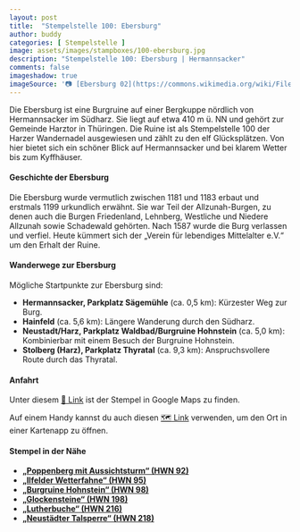 ```yaml
---
layout: post
title:  "Stempelstelle 100: Ebersburg"
author: buddy
categories: [ Stempelstelle ]
image: assets/images/stampboxes/100-ebersburg.jpg
description: "Stempelstelle 100: Ebersburg | Hermannsacker"
comments: false
imageshadow: true
imageSource: '📷 [Ebersburg 02](https://commons.wikimedia.org/wiki/File:Ebersburg_02.jpg) von <a href="https://de.wikipedia.org/wiki/User:MacElch" class="extiw" title="de:User:MacElch">MacElch (Rainer Kunze)</a> unter Lizenz [CC BY-SA 3.0](http://creativecommons.org/licenses/by-sa/3.0/)'
---
```


Die Ebersburg ist eine Burgruine auf einer Bergkuppe nördlich von Hermannsacker im Südharz. Sie liegt auf etwa 410 m ü. NN und gehört zur Gemeinde Harztor in Thüringen. Die Ruine ist als Stempelstelle 100 der Harzer Wandernadel ausgewiesen und zählt zu den elf Glücksplätzen. Von hier bietet sich ein schöner Blick auf Hermannsacker und bei klarem Wetter bis zum Kyffhäuser.

#### Geschichte der Ebersburg

Die Ebersburg wurde vermutlich zwischen 1181 und 1183 erbaut und erstmals 1199 urkundlich erwähnt. Sie war Teil der Allzunah-Burgen, zu denen auch die Burgen Friedenland, Lehnberg, Westliche und Niedere Allzunah sowie Schadewald gehörten. Nach 1587 wurde die Burg verlassen und verfiel. Heute kümmert sich der „Verein für lebendiges Mittelalter e.V.“ um den Erhalt der Ruine.

#### Wanderwege zur Ebersburg

Mögliche Startpunkte zur Ebersburg sind:

- **Hermannsacker, Parkplatz Sägemühle** (ca. 0,5 km): Kürzester Weg zur Burg.
- **Hainfeld** (ca. 5,6 km): Längere Wanderung durch den Südharz.
- **Neustadt/Harz, Parkplatz Waldbad/Burgruine Hohnstein** (ca. 5,0 km): Kombinierbar mit einem Besuch der Burgruine Hohnstein.
- **Stolberg (Harz), Parkplatz Thyratal** (ca. 9,3 km): Anspruchsvollere Route durch das Thyratal.

#### Anfahrt

Unter diesem [📍 Link](https://www.google.com/maps/dir/?api=1&origin=&destination=51.55437%2C%2010.8803) ist der Stempel in Google Maps zu finden.

<div class="android-only">
  Auf einem Handy kannst du auch diesen 
  <a href="geo:51.55437,10.8803">🗺️ Link</a> 
  verwenden, um den Ort in einer Kartenapp zu öffnen.
  <p></p>
</div>

#### Stempel in der Nähe

- [**„Poppenberg mit Aussichtsturm“ (HWN 92)**](/stempelstelle-92-poppenberg-mit-aussichtsturm)
- [**„Ilfelder Wetterfahne“ (HWN 95)**](/stempelstelle-95-ilfelder-wetterfahne)
- [**„Burgruine Hohnstein“ (HWN 98)**](/stempelstelle-98-burgruine-hohnstein)
- [**„Glockensteine“ (HWN 198)**](/stempelstelle-198-glockensteine)
- [**„Lutherbuche“ (HWN 216)**](/stempelstelle-216-lutherbuche)
- [**„Neustädter Talsperre“ (HWN 218)**](/stempelstelle-218-neustaedter-talsperre)
